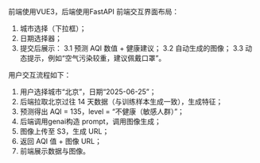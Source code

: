前端使用VUE3，后端使用FastAPI
前端交互界面布局：
1. 城市选择（下拉框）；
2. 日期选择器；
3. 提交后展示：
3.1 预测 AQI 数值 + 健康建议；
3.2 自动生成的图像；
3.3 动态提示，例如“空气污染较重，建议佩戴口罩”。

用户交互流程如下：
1. 用户选择城市“北京”，日期“2025-06-25”；
2. 后端拉取北京过往 14 天数据（与训练样本生成一致），生成特征；
3. 预测得出 AQI = 135，level = “不健康（敏感人群）”；
4. 后端调用genai构造 prompt，调用图像生成；
5. 图像上传至 S3，生成 URL；
6. 返回 AQI 值 + 图像 URL；
7. 前端展示数据与图像。